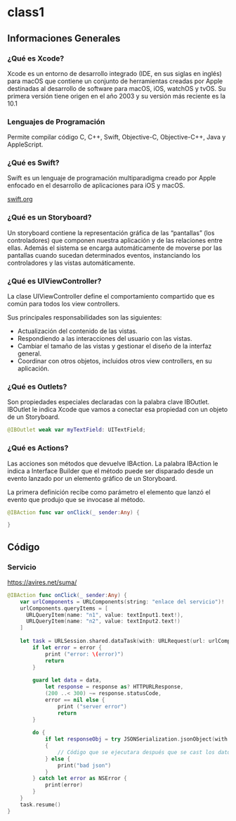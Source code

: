 # class1

## Informaciones Generales

### ¿Qué es Xcode?
Xcode es un entorno de desarrollo integrado (IDE, en sus siglas en inglés) para macOS que contiene un conjunto de herramientas creadas por Apple destinadas al desarrollo de software para macOS, iOS, watchOS y tvOS. Su primera versión tiene origen en el año 2003 y su versión más reciente es la 10.1

### Lenguajes de Programación
Permite compilar código C, C++, Swift, Objective-C, Objective-C++, Java y AppleScript.

### ¿Qué es Swift?
Swift es un lenguaje de programación multiparadigma creado por Apple enfocado en el desarrollo de aplicaciones para iOS y macOS.

[swift.org](https://swift.org/)

### ¿Qué es un Storyboard?
Un storyboard contiene la representación gráfica de las “pantallas” (los controladores) que componen nuestra aplicación y de las relaciones entre ellas. Además el sistema se encarga automáticamente de moverse por las pantallas cuando sucedan determinados eventos, instanciando los controladores y las vistas automáticamente.

### ¿Qué es UIViewController?
La clase UIViewController define el comportamiento compartido que es común para todos los view controllers.

Sus principales responsabilidades son las siguientes:
* Actualización del contenido de las vistas.
* Respondiendo a las interacciones del usuario con las vistas.
* Cambiar el tamaño de las vistas y gestionar el diseño de la interfaz general.
* Coordinar con otros objetos, incluidos otros view controllers, en su aplicación.

### ¿Qué es Outlets?
Son propiedades especiales declaradas con la palabra clave IBOutlet. IBOutlet le indica Xcode que vamos a conectar esa propiedad con un objeto de un Storyboard.

```swift
@IBOutlet weak var myTextField: UITextField;
```

### ¿Qué es Actions?
Las acciones son métodos que devuelve IBAction. La palabra IBAction le indica a Interface Builder que el método puede ser disparado desde un evento lanzado por un elemento gráfico de un Storyboard.

La primera definición recibe como parámetro el elemento que lanzó el evento que produjo que se invocase al método. 

```swift
@IBAction func var onClick(_ sender:Any) {

}
```

## Código

### Servicio
https://avires.net/suma/

```swift
@IBAction func onClick(_ sender:Any) {
    var urlComponents = URLComponents(string: "enlace del servicio")!
    urlComponents.queryItems = [
      URLQueryItem(name: "n1", value: textInput1.text!),
      URLQueryItem(name: "n2", value: textInput2.text!)
    ]
    
    let task = URLSession.shared.dataTask(with: URLRequest(url: urlComponents.url!)) { data, response, error in
        if let error = error {
            print ("error: \(error)")
            return
        }
        
        guard let data = data,
            let response = response as? HTTPURLResponse,
            (200 ..< 300) ~= response.statusCode,
            error == nil else {
                print ("server error")
                return
        }
        
        do {
            if let responseObj = try JSONSerialization.jsonObject(with: data, options: []) as? [String: Any]
            {
                // Código que se ejecutara después que se cast los datos de la respuesta en un Diccionary
            } else {
                print("bad json")
            }
        } catch let error as NSError {
            print(error)
        }
    }
    task.resume()
}
```
